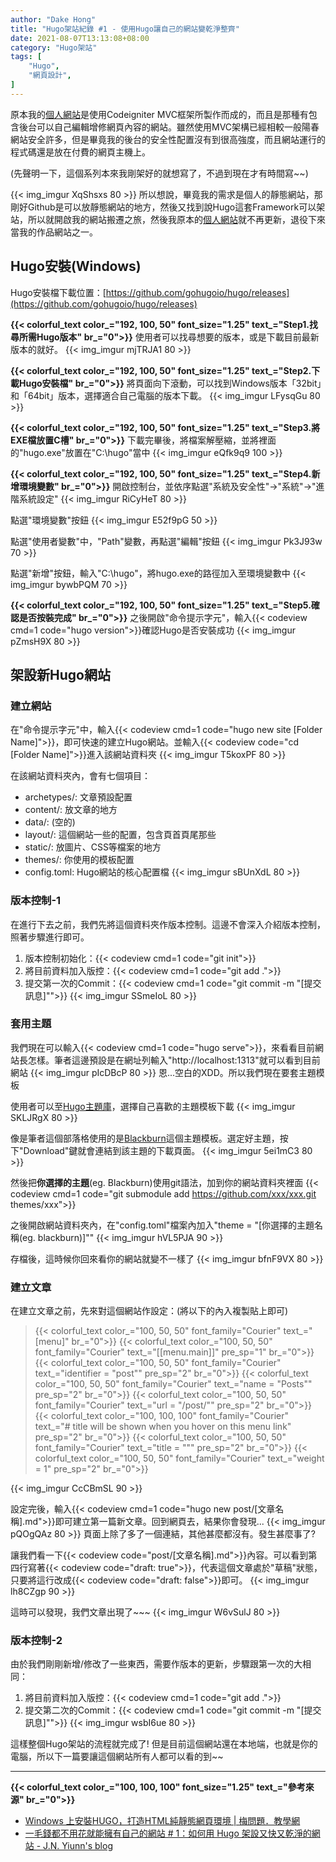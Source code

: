 ```yaml
---
author: "Dake Hong"
title: "Hugo架站紀錄 #1 - 使用Hugo讓自己的網站變乾淨整齊"
date: 2021-08-07T13:13:08+08:00
category: "Hugo架站"
tags: [
    "Hugo",
    "網頁設計",
]
---
```

原本我的[個人網站](http://dake.work/ciblog)是使用Codeigniter MVC框架所製作而成的，而且是那種有包含後台可以自己編輯增修網頁內容的網站。雖然使用MVC架構已經相較一般陽春網站安全許多，但是畢竟我的後台的安全性配置沒有到很高強度，而且網站運行的程式碼還是放在付費的網頁主機上。
<!--more-->
(先聲明一下，這個系列本來我剛架好的就想寫了，不過到現在才有時間寫~~)

{{< img_imgur XqShsxs 80 >}}
所以想說，畢竟我的需求是個人的靜態網站，那剛好Github是可以放靜態網站的地方，然後又找到說Hugo這套Framework可以架站，所以就開啟我的網站搬遷之旅，然後我原本的[個人網站](http://dake.work/ciblog)就不再更新，退役下來當我的作品網站之一。

## Hugo安裝(Windows)
Hugo安裝檔下載位置：[https://github.com/gohugoio/hugo/releases](https://github.com/gohugoio/hugo/releases)

**{{< colorful_text color_="192, 100, 50" font_size="1.25" text_="Step1.找尋所需Hugo版本" br_="0">}}**
使用者可以找尋想要的版本，或是下載目前最新版本的就好。
{{< img_imgur mjTRJA1 80 >}}

**{{< colorful_text color_="192, 100, 50" font_size="1.25" text_="Step2.下載Hugo安裝檔" br_="0">}}**
將頁面向下滾動，可以找到Windows版本「32bit」和「64bit」版本，選擇適合自己電腦的版本下載。
{{< img_imgur LFysqGu 80 >}}

**{{< colorful_text color_="192, 100, 50" font_size="1.25" text_="Step3.將EXE檔放置C槽" br_="0">}}**
下載完畢後，將檔案解壓縮，並將裡面的"hugo.exe"放置在"C:\hugo"當中
{{< img_imgur eQfk9q9 100 >}}

**{{< colorful_text color_="192, 100, 50" font_size="1.25" text_="Step4.新增環境變數" br_="0">}}**
開啟控制台，並依序點選"系統及安全性"->"系統"->"進階系統設定"
{{< img_imgur RiCyHeT 80 >}}

點選"環境變數"按鈕
{{< img_imgur E52f9pG 50 >}}

點選"使用者變數"中，"Path"變數，再點選"編輯"按鈕
{{< img_imgur Pk3J93w 70 >}}

點選"新增"按鈕，輸入"C:\hugo"，將hugo.exe的路徑加入至環境變數中
{{< img_imgur bywbPQM 70 >}}

**{{< colorful_text color_="192, 100, 50" font_size="1.25" text_="Step5.確認是否按裝完成" br_="0">}}**
之後開啟"命令提示字元"，輸入{{< codeview cmd=1 code="hugo version">}}確認Hugo是否安裝成功
{{< img_imgur pZmsH9X 80 >}}

## 架設新Hugo網站

### 建立網站
在"命令提示字元"中，輸入{{< codeview cmd=1 code="hugo new site [Folder Name]">}}，即可快速的建立Hugo網站。並輸入{{< codeview code="cd [Folder Name]">}}進入該網站資料夾
{{< img_imgur T5koxPF 80 >}}

在該網站資料夾內，會有七個項目：
* archetypes/: 文章預設配置
* content/: 放文章的地方
* data/: (空的)
* layout/: 這個網站一些的配置，包含頁首頁尾那些
* static/: 放圖片、CSS等檔案的地方
* themes/: 你使用的模板配置
* config.toml: Hugo網站的核心配置檔
{{< img_imgur sBUnXdL 80 >}}

### 版本控制-1
在進行下去之前，我們先將這個資料夾作版本控制。這邊不會深入介紹版本控制，照著步驟進行即可。

1. 版本控制初始化：{{< codeview cmd=1 code="git init">}}
2. 將目前資料加入版控：{{< codeview cmd=1 code="git add .">}}
3. 提交第一次的Commit：{{< codeview cmd=1 code="git commit -m \"[提交訊息]\"">}}
{{< img_imgur SSmeIoL 80 >}}

### 套用主題
我們現在可以輸入{{< codeview cmd=1 code="hugo serve">}}，來看看目前網站長怎樣。筆者這邊預設是在網址列輸入"http://localhost:1313"就可以看到目前網站
{{< img_imgur pIcDBcP 80 >}}
恩...空白的XDD。所以我們現在要套主題模板

使用者可以至[Hugo主題庫](https://themes.gohugo.io/)，選擇自己喜歡的主題模板下載
{{< img_imgur SKLJRgX 80 >}}

像是筆者這個部落格使用的是[Blackburn](https://github.com/yoshiharuyamashita/blackburn)這個主題模板。選定好主題，按下"Download"鍵就會連結到該主題的下載頁面。
{{< img_imgur 5ei1mC3 80 >}}

然後把**你選擇的主題**(eg. Blackburn)使用git語法，加到你的網站資料夾裡面
{{< codeview cmd=1 code="git submodule add https://github.com/xxx/xxx.git themes/xxx">}}

之後開啟網站資料夾內，在"config.toml"檔案內加入"theme = \"[你選擇的主題名稱(eg. blackburn)]\""
{{< img_imgur hVL5PJA 90 >}}

存檔後，這時候你回來看你的網站就變不一樣了
{{< img_imgur bfnF9VX 80 >}}

### 建立文章
在建立文章之前，先來對這個網站作設定：(將以下的內入複製貼上即可)
> {{< colorful_text color_="100, 50, 50" font_family="Courier" text_="[menu]" br_="0">}}
> {{< colorful_text color_="100, 50, 50" font_family="Courier" text_="[[menu.main]]" pre_sp="1" br_="0">}}
> {{< colorful_text color_="100, 50, 50" font_family="Courier" text_="identifier = \"post\"" pre_sp="2" br_="0">}}
> {{< colorful_text color_="100, 50, 50" font_family="Courier" text_="name = \"Posts\"" pre_sp="2" br_="0">}}
> {{< colorful_text color_="100, 50, 50" font_family="Courier" text_="url = \"/post/\"" pre_sp="2" br_="0">}}
> {{< colorful_text color_="100, 100, 100" font_family="Courier" text_="# title will be shown when you hover on this menu link" pre_sp="2" br_="0">}}
> {{< colorful_text color_="100, 50, 50" font_family="Courier" text_="title = \"\"" pre_sp="2" br_="0">}}
> {{< colorful_text color_="100, 50, 50" font_family="Courier" text_="weight = 1" pre_sp="2" br_="0">}}

{{< img_imgur CcCBmSL 90 >}}

設定完後，輸入{{< codeview cmd=1 code="hugo new post/[文章名稱].md">}}即可建立第一篇新文章。回到網頁去，結果你會發現...
{{< img_imgur pQOgQAz 80 >}}
頁面上除了多了一個連結，其他甚麼都沒有。發生甚麼事了?

讓我們看一下{{< codeview code="post/[文章名稱].md">}}內容。可以看到第四行寫著{{< codeview code="draft: true">}}，代表這個文章處於"草稿"狀態，只要將這行改成{{< codeview code="draft: false">}}即可。
{{< img_imgur lh8CZgp 90 >}}

這時可以發現，我們文章出現了~~~
{{< img_imgur W6vSulJ 80 >}}

### 版本控制-2
由於我們剛剛新增/修改了一些東西，需要作版本的更新，步驟跟第一次的大相同：

1. 將目前資料加入版控：{{< codeview cmd=1 code="git add .">}}
2. 提交第二次的Commit：{{< codeview cmd=1 code="git commit -m \"[提交訊息]\"">}}
{{< img_imgur wsbI6ue 80 >}}

這樣整個Hugo架站的流程就完成了! 但是目前這個網站還在本地端，也就是你的電腦，所以下一篇要讓這個網站所有人都可以看的到~~

---
**{{< colorful_text color_="100, 100, 100" font_size="1.25" text_="參考來源" br_="0">}}**
- [Windows 上安裝HUGO，打造HTML純靜態網頁環境 | 梅問題．教學網](https://www.minwt.com/webdesign-dev/html/21467.html)
- [一毛錢都不用花就能擁有自己的網站 # 1：如何用 Hugo 架設又快又乾淨的網站 - J.N. Yiunn's blog](https://jnyiunn.com/build-website-with-hugo-1/)
